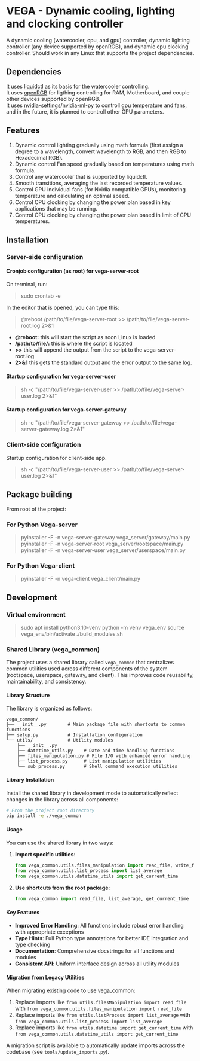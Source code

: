 # VEGA - Dynamic cooling, lighting and clocking controller

A dynamic cooling (watercooler, cpu, and gpu) controller, dynamic lighting controller (any device supported by openRGB), and dynamic cpu clocking controller. Should work in any Linux that supports the project dependencies.

## Dependencies

It uses [liquidctl](https://github.com/liquidctl/liquidctl) as its basis for the watercooler controlling.\
It uses [openRGB](https://gitlab.com/CalcProgrammer1/OpenRGB) for ligthing controlling for RAM, Motherboard, and couple other devices supported by openRGB.\
It uses [nvidia-settings](_)/[nvidia-ml-py](https://pypi.org/project/nvidia-ml-py/) to controll gpu temperature and fans, and in the future, it is planned to controll other GPU parameters.

## Features

1. Dynamic control lighting gradually using math formula (first assign a degree to a wavelength, convert wavelength to RGB, and then RGB to Hexadecimal RGB).
2. Dynamic control Fan speed gradually based on temperatures using math formula.
3. Control any watercooler that is supported by liquidctl.
4. Smooth transitions, averaging the last recorded temperature values.
5. Control GPU individual fans (for Nvidia compatible GPUs), monitoring temperature and calculating an optimal speed.
6. Control CPU clocking by changing the power plan based in key applications that may be running.
7. Control CPU clocking by changing the power plan based in limit of CPU temperatures.

## Installation

### Server-side configuration

#### Cronjob configuration (as root) for vega-server-root

On terminal, run:

> sudo crontab -e

In the editor that is opened, you can type this:

> @reboot /path/to/file/vega-server-root >> /path/to/file/vega-server-root.log 2>&1

- **@reboot:** this will start the script as soon Linux is loaded
- **/path/to/file/:** this is where the script is located
- **>>** this will append the output from the script to the vega-server-root.log
- **2>&1** this gets the standard output and the error output to the same log.

#### Startup configuration for vega-server-user

> sh -c "/path/to/file/vega-server-user >> /path/to/file/vega-server-user.log 2>&1"

#### Startup configuration for vega-server-gateway

> sh -c "/path/to/file/vega-server-gateway >> /path/to/file/vega-server-gateway.log 2>&1"

### Client-side configuration

Startup configuration for client-side app.

> sh -c "/path/to/file/vega-server-user >> /path/to/file/vega-server-user.log 2>&1"

## Package building

From root of the project:

### For Python Vega-server

> pyinstaller -F -n vega-server-gateway vega_server/gateway/main.py
> pyinstaller -F -n vega-server-root vega_server/rootspace/main.py
> pyinstaller -F -n vega-server-user vega_server/userspace/main.py

### For Python Vega-client

> pyinstaller -F -n vega-client vega_client/main.py

## Development

### Virtual environment

> sudo apt install python3.10-venv
> python -m venv vega_env
> source vega_env/bin/activate
> ./build_modules.sh

### Shared Library (vega_common)

The project uses a shared library called `vega_common` that centralizes common utilities used across different components of the system (rootspace, userspace, gateway, and client). This improves code reusability, maintainability, and consistency.

#### Library Structure

The library is organized as follows:

```plaintext
vega_common/
├── __init__.py        # Main package file with shortcuts to common functions
├── setup.py           # Installation configuration
└── utils/             # Utility modules
    ├── __init__.py
    ├── datetime_utils.py    # Date and time handling functions
    ├── files_manipulation.py # File I/O with enhanced error handling
    ├── list_process.py      # List manipulation utilities
    └── sub_process.py       # Shell command execution utilities
```

#### Library Installation

Install the shared library in development mode to automatically reflect changes in the library across all components:

```bash
# From the project root directory
pip install -e ./vega_common
```

#### Usage

You can use the shared library in two ways:

1. **Import specific utilities**:

   ```python
   from vega_common.utils.files_manipulation import read_file, write_file
   from vega_common.utils.list_process import list_average
   from vega_common.utils.datetime_utils import get_current_time
   ```

2. **Use shortcuts from the root package**:

   ```python
   from vega_common import read_file, list_average, get_current_time
   ```

#### Key Features

- **Improved Error Handling**: All functions include robust error handling with appropriate exceptions
- **Type Hints**: Full Python type annotations for better IDE integration and type checking
- **Documentation**: Comprehensive docstrings for all functions and modules
- **Consistent API**: Uniform interface design across all utility modules

#### Migration from Legacy Utilities

When migrating existing code to use vega_common:

1. Replace imports like `from utils.filesManipulation import read_file` with `from vega_common.utils.files_manipulation import read_file`
2. Replace imports like `from utils.listProcess import list_average` with `from vega_common.utils.list_process import list_average`
3. Replace imports like `from utils.datetime import get_current_time` with `from vega_common.utils.datetime_utils import get_current_time`

A migration script is available to automatically update imports across the codebase (see `tools/update_imports.py`).
